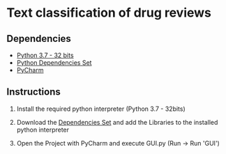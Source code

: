 # Text classification of drug reviews

## Dependencies

- [Python 3.7 - 32 bits](https://www.python.org/downloads/release/python-372/)
- [Python Dependencies Set](https://www.4shared.com/zip/spH1oXJHee/Dependancy_Set.html)
- [PyCharm](https://www.jetbrains.com/pycharm/)

## Instructions

1. Install the required python interpreter (Python 3.7 - 32bits)

2. Download the [Dependencies Set](https://www.4shared.com/zip/spH1oXJHee/Dependancy_Set.html) and add the Libraries to
the installed python interpreter

3. Open the Project with PyCharm and execute GUI.py (Run -> Run 'GUI')
